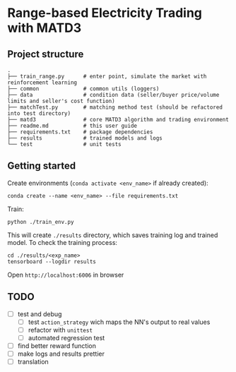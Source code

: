 # Range-based Electricity Trading with MATD3

## Project structure
```text
.
├── train_range.py      # enter point, simulate the market with reinforcement learning
├── common              # common utils (loggers)
├── data                # condition data (seller/buyer price/volume limits and seller's cost function)
├── matchTest.py        # matching method test (should be refactored into test directory)
├── matd3               # core MATD3 algorithm and trading environment
├── readme.md           # this user guide
├── requirements.txt    # package dependencies
├── results             # trained models and logs
└── test                # unit tests
```

## Getting started

Create environments (`conda activate <env_name>` if already created):

```commandline
conda create --name <env_name> --file requirements.txt
```

Train:

```commandline
python ./train_env.py
```

This will create `./results` directory, which saves training log and trained model. To check the training process:

```commandline
cd ./results/<exp_name>
tensorboard --logdir results
```

Open `http://localhost:6006` in browser

## TODO

- [ ] test and debug
    - [ ] test `action_strategy` wich maps the NN's output to real values
    - [ ] refactor with `unittest`
    - [ ] automated regression test
- [ ] find better reward function
- [ ] make logs and results prettier
- [ ] translation
